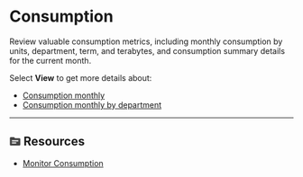# Consumption

Review valuable consumption metrics, including monthly consumption by units, department, term, and terabytes, and consumption summary details for the current month.

Select **View** to get more details about:

- [Consumption monthly](../Consumption/Consumption-Monthly-View.md)
- [Consumption monthly by department](../Consumption/Consumption-Monthly-By-Department-View.md) 

- - -

## ![../Images/fluto-icn-resources.png](../Images/fluto-icn-resources.png) Resources
 
* [Monitor Consumption](https://docs.teradata.com/search/all?query=%2522monitoring+consumption%2522&filters=ft%253Apublication_title~%2522Teradata+Vantage%25E2%2584%25A2+on+AWS+Getting+Started+Guide%2522_%2522Teradata+Vantage%25E2%2584%25A2+on+Azure+Getting+Started+Guide%2522&content-lang=)